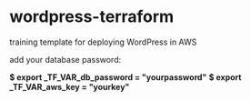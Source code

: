 # wordpress-terraform

training template for deploying WordPress in AWS



add your database password:

**$ export _TF_VAR_db_password = "yourpassword"**
**$ export _TF_VAR_aws_key = "yourkey"**

